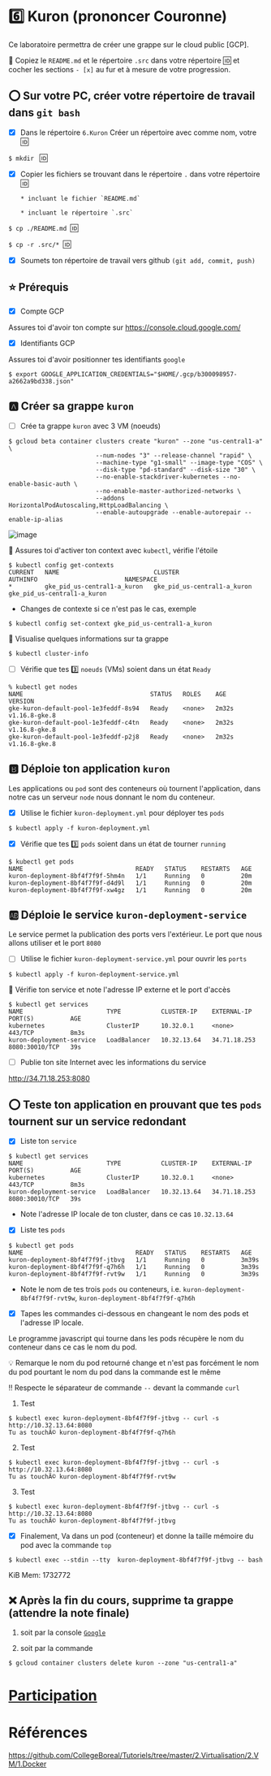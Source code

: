 # :six: Kuron (prononcer Couronne)

Ce laboratoire permettra de créer une grappe sur le cloud public [GCP]. 

:closed_book: Copiez le `README.md` et le répertoire `.src` dans votre répertoire :id: et cocher les sections `- [x]` au fur et à mesure de votre progression.

## :o: Sur votre PC, créer votre répertoire de travail dans `git bash`

- [x] Dans le répertoire `6.Kuron` Créer un répertoire avec comme nom, votre :id:

`$ mkdir ` :id:

- [x] Copier les fichiers se trouvant dans le répertoire `.` dans votre répertoire :id:

      * incluant le fichier `README.md` 

      * incluant le répertoire `.src` 


`$ cp ./README.md `:id:` `

`$ cp -r .src/* `:id:` `

- [x] Soumets ton répertoire de travail vers github `(git add, commit, push)` 


## :star: Prérequis

- [x] Compte GCP

Assures toi d'avoir ton compte sur https://console.cloud.google.com/

- [x] Identifiants GCP 

Assures toi d'avoir positionner tes identifiants `google`

```
$ export GOOGLE_APPLICATION_CREDENTIALS="$HOME/.gcp/b300098957-a2662a9bd338.json"
```

## :a: Créer sa grappe `kuron`

- [ ] Crée ta grappe `kuron` avec 3 VM (noeuds)

```
$ gcloud beta container clusters create "kuron" --zone "us-central1-a" \
                        --num-nodes "3" --release-channel "rapid" \
                        --machine-type "g1-small" --image-type "COS" \
                        --disk-type "pd-standard" --disk-size "30" \
                        --no-enable-stackdriver-kubernetes --no-enable-basic-auth \
                        --no-enable-master-authorized-networks \
                        --addons HorizontalPodAutoscaling,HttpLoadBalancing \
                        --enable-autoupgrade --enable-autorepair --enable-ip-alias                
```

![image](images/Kuron-cluster.png)

:round_pushpin: Assures toi d'activer ton context avec `kubectl`, vérifie l'étoile

```
$ kubectl config get-contexts
CURRENT   NAME                          CLUSTER                       AUTHINFO                        NAMESPACE
*         gke_pid_us-central1-a_kuron   gke_pid_us-central1-a_kuron   gke_pid_us-central1-a_kuron   
```

* Changes de contexte si ce n'est pas le cas, exemple

```
$ kubectl config set-context gke_pid_us-central1-a_kuron
```

:round_pushpin: Visualise quelques informations sur ta grappe

```
$ kubectl cluster-info                 
```

- [ ] Vérifie que tes :three: `noeuds` (VMs) soient dans un état `Ready`

```
% kubectl get nodes
NAME                                   STATUS   ROLES    AGE     VERSION
gke-kuron-default-pool-1e3feddf-8s94   Ready    <none>   2m32s   v1.16.8-gke.8
gke-kuron-default-pool-1e3feddf-c4tn   Ready    <none>   2m32s   v1.16.8-gke.8
gke-kuron-default-pool-1e3feddf-p2j8   Ready    <none>   2m32s   v1.16.8-gke.8
```

## :b: Déploie ton application `kuron`

Les applications ou `pod` sont des conteneurs où tournent l'application, dans notre cas un serveur `node` nous donnant le nom du conteneur.

- [x] Utilise le fichier `kuron-deployment.yml` pour déployer tes `pods`

```
$ kubectl apply -f kuron-deployment.yml 
```

- [x] Vérifie que tes :three: `pods` soient dans un état de tourner `running`

```
$ kubectl get pods                                                              
NAME                               READY   STATUS    RESTARTS   AGE
kuron-deployment-8bf4f7f9f-5hm4n   1/1     Running   0          20m
kuron-deployment-8bf4f7f9f-d4d9l   1/1     Running   0          20m
kuron-deployment-8bf4f7f9f-xw4gz   1/1     Running   0          20m
```

## :ab: Déploie le service `kuron-deployment-service`

Le service permet la publication des ports vers l'extérieur. Le port que nous allons utiliser et le port `8080`

- [ ] Utilise le fichier `kuron-deployment-service.yml` pour ouvrir les `ports`

```
$ kubectl apply -f kuron-deployment-service.yml 
```

:round_pushpin: Vérifie ton service et note l'adresse IP externe et le port d'accès

```
$ kubectl get services                                                          
NAME                       TYPE           CLUSTER-IP    EXTERNAL-IP    PORT(S)          AGE
kubernetes                 ClusterIP      10.32.0.1     <none>         443/TCP          8m3s
kuron-deployment-service   LoadBalancer   10.32.13.64   34.71.18.253   8080:30010/TCP   39s
```

- [ ] Publie ton site Internet avec les informations du service

http://34.71.18.253:8080

## :o: Teste ton application en prouvant que tes `pods` tournent sur un service redondant

- [x] Liste ton `service`

```
$ kubectl get services    
NAME                       TYPE           CLUSTER-IP    EXTERNAL-IP    PORT(S)          AGE
kubernetes                 ClusterIP      10.32.0.1     <none>         443/TCP          8m3s
kuron-deployment-service   LoadBalancer   10.32.13.64   34.71.18.253   8080:30010/TCP   39s
```

* Note l'adresse IP locale de ton cluster, dans ce cas `10.32.13.64` 

- [x] Liste tes `pods`

```
$ kubectl get pods
NAME                               READY   STATUS    RESTARTS   AGE
kuron-deployment-8bf4f7f9f-jtbvg   1/1     Running   0          3m39s
kuron-deployment-8bf4f7f9f-q7h6h   1/1     Running   0          3m39s
kuron-deployment-8bf4f7f9f-rvt9w   1/1     Running   0          3m39s
```

* Note le nom de tes trois `pods` ou conteneurs, i.e. `kuron-deployment-8bf4f7f9f-rvt9w`, `kuron-deployment-8bf4f7f9f-q7h6h`


- [x] Tapes les commandes ci-dessous en changeant le nom des pods et l'adresse IP locale.

Le programme javascript qui tourne dans les pods récupère le nom du conteneur dans ce cas le nom du pod.

:bulb: Remarque le nom du pod retourné change et n'est pas forcément le nom du pod pourtant le nom du pod dans la commande est le même

:bangbang: Respecte le séparateur de commande `--` devant la commande `curl`

1. Test

```
$ kubectl exec kuron-deployment-8bf4f7f9f-jtbvg -- curl -s http://10.32.13.64:8080
Tu as touchÃ© kuron-deployment-8bf4f7f9f-q7h6h
```

2. Test

```
$ kubectl exec kuron-deployment-8bf4f7f9f-jtbvg -- curl -s http://10.32.13.64:8080
Tu as touchÃ© kuron-deployment-8bf4f7f9f-rvt9w     
```

3. Test

```
$ kubectl exec kuron-deployment-8bf4f7f9f-jtbvg -- curl -s http://10.32.13.64:8080
Tu as touchÃ© kuron-deployment-8bf4f7f9f-jtbvg
```

- [x] Finalement, Va dans un pod (conteneur) et donne la taille mémoire du pod avec la commande `top`

```
$ kubectl exec --stdin --tty  kuron-deployment-8bf4f7f9f-jtbvg -- bash
```

KiB Mem:   1732772


## :x: Après la fin du cours, supprime ta grappe (attendre la note finale)

1. soit par la console [`Google`](https://console.cloud.google.com/)

1. soit par la commande
```
$ gcloud container clusters delete kuron --zone "us-central1-a"
```


# [Participation](Participation.md)

# Références

https://github.com/CollegeBoreal/Tutoriels/tree/master/2.Virtualisation/2.VM/1.Docker

